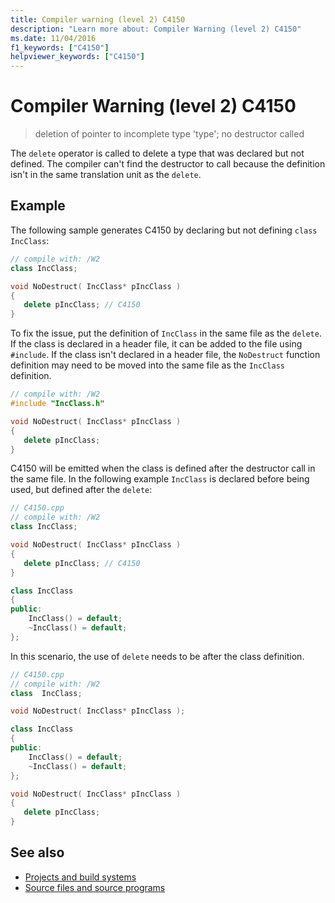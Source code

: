 ```yaml
---
title: Compiler warning (level 2) C4150
description: "Learn more about: Compiler Warning (level 2) C4150"
ms.date: 11/04/2016
f1_keywords: ["C4150"]
helpviewer_keywords: ["C4150"]
---
```

# Compiler Warning (level 2) C4150

> deletion of pointer to incomplete type 'type'; no destructor called

The `delete` operator is called to delete a type that was declared but not defined. The compiler can't find the destructor to call because the definition isn't in the same translation unit as the `delete`.

## Example

The following sample generates C4150 by declaring but not defining `class IncClass`:

```cpp
// compile with: /W2
class IncClass;

void NoDestruct( IncClass* pIncClass )
{
   delete pIncClass; // C4150
}
```

To fix the issue, put the definition of `IncClass` in the same file as the `delete`. If the class is declared in a header file, it can be added to the file using `#include`. If the class isn't declared in a header file, the `NoDestruct` function definition may need to be moved into the same file as the `IncClass` definition.

```cpp
// compile with: /W2
#include "IncClass.h"

void NoDestruct( IncClass* pIncClass )
{
   delete pIncClass;
}
```

C4150 will be emitted when the class is defined after the destructor call in the same file. In the following example `IncClass` is declared before being used, but defined after the `delete`:

```cpp
// C4150.cpp
// compile with: /W2
class IncClass;

void NoDestruct( IncClass* pIncClass )
{
   delete pIncClass; // C4150
}

class IncClass
{
public:
    IncClass() = default;
    ~IncClass() = default;
};
```
In this scenario, the use of `delete` needs to be after the class definition.
```cpp
// C4150.cpp
// compile with: /W2
class  IncClass;

void NoDestruct( IncClass* pIncClass );

class IncClass
{
public:
    IncClass() = default;
    ~IncClass() = default;
};

void NoDestruct( IncClass* pIncClass )
{
   delete pIncClass;
}
```

## See also

* [Projects and build systems](../../build/projects-and-build-systems-cpp.md)
* [Source files and source programs](../../c-language/source-files-and-source-programs.md)
